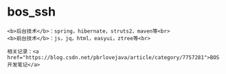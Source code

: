 # bos_ssh
	<b>后台技术</b>：spring，hibernate，struts2，maven等<br>
	<b>前台技术</b>：js，jq，html，easyui，ztree等<br>

	相关记录：<a 	href="https://blog.csdn.net/pbrlovejava/article/category/7757281">BOS开发笔记</a>
	